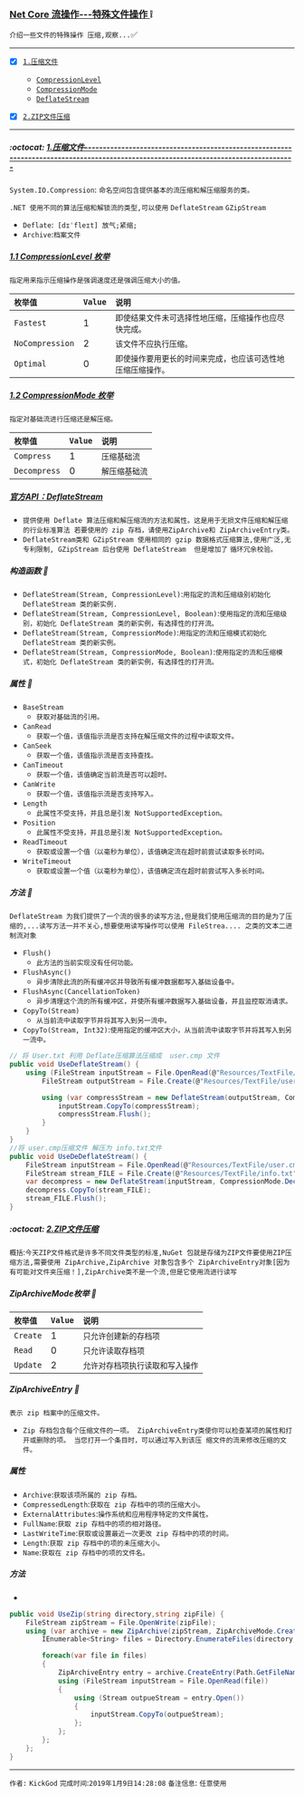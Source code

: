 ### [Net Core 流操作---特殊文件操作 ](#top) :grey_exclamation: <b id="top"></b>
`介绍一些文件的特殊操作 压缩,观察...`:white_check_mark:

------

- [x] [`1.压缩文件`](#zip)
     - [`CompressionLevel`](#level)
     - [`CompressionMode`](#mode)
     - [`DeflateStream`](#deflate)
- [x] [`2.ZIP文件压缩`](#zip)


------

#####  :octocat: [1.压缩文件-------------------------------------------------------------------------------------------------------------------------------------](#top) <b id="zip"></b> 
`System.IO.Compression`: `命名空间包含提供基本的流压缩和解压缩服务的类。` <br/>

`.NET 使用不同的算法压缩和解锁流的类型,可以使用` `DeflateStream` `GZipStream`
* `Deflate`:` [dɪˈfleɪt] 放气;紧缩;`
* `Archive`:`档案文件`

##### [1.1 CompressionLevel 枚举](#top) <b id="level"></b> 
`指定用来指示压缩操作是强调速度还是强调压缩大小的值。`

|`枚举值`|`Value`|`说明`|
|:----|:----|:-----|
|`Fastest` |1   |`即使结果文件未可选择性地压缩，压缩操作也应尽快完成。`|
|`NoCompression`|2|`该文件不应执行压缩。`|
|`Optimal`|0|`即使操作要用更长的时间来完成，也应该可选性地压缩压缩操作。`|

##### [1.2 CompressionMode 枚举](#top) <b id="mode"></b> 
`指定对基础流进行压缩还是解压缩。`

|`枚举值`|`Value`|`说明`|
|:----|:----|:-----|
|`Compress`|1|`压缩基础流`|
|`Decompress`|0 |`解压缩基础流`|

##### <b id="deflate"></b>  [官方API：DeflateStream](https://docs.microsoft.com/zh-cn/dotnet/api/system.io.compression.deflatestream?view=netframework-4.7.2)
* `提供使用 Deflate 算法压缩和解压缩流的方法和属性。这是用于无损文件压缩和解压缩的行业标准算法 若要使用的 zip 存档，请使用ZipArchive和
ZipArchiveEntry类。`
* `DeflateStream类和 GZipStream 使用相同的 gzip 数据格式压缩算法,使用广泛,无专利限制, GZipStream 后台使用 DeflateStream 
但是增加了` `循环冗余校验。`

##### 构造函数 :speech_balloon:
* `DeflateStream(Stream, CompressionLevel)`:`用指定的流和压缩级别初始化 DeflateStream 类的新实例.`
* `DeflateStream(Stream, CompressionLevel, Boolean)`:`使用指定的流和压缩级别，初始化 DeflateStream 类的新实例，有选择性的打开流。`
* `DeflateStream(Stream, CompressionMode)`:`用指定的流和压缩模式初始化 DeflateStream 类的新实例。`
* `DeflateStream(Stream, CompressionMode, Boolean)`:`使用指定的流和压缩模式，初始化 DeflateStream 类的新实例，有选择性的打开流。`

##### 属性 :speech_balloon:
* `BaseStream`
   * `获取对基础流的引用。`
* `CanRead`
   * `获取一个值，该值指示流是否支持在解压缩文件的过程中读取文件。`
* `CanSeek`
   * `获取一个值，该值指示流是否支持查找。`
* `CanTimeout`
   * `获取一个值，该值确定当前流是否可以超时。`
* `CanWrite`
   * `获取一个值，该值指示流是否支持写入。`
* `Length`
   * `此属性不受支持，并且总是引发 NotSupportedException。`
* `Position`
   * `此属性不受支持，并且总是引发 NotSupportedException。`
* `ReadTimeout`
   * `获取或设置一个值（以毫秒为单位），该值确定流在超时前尝试读取多长时间。`
* `WriteTimeout`
   * `获取或设置一个值（以毫秒为单位），该值确定流在超时前尝试写入多长时间。`

##### 方法 :speech_balloon:
`DeflateStream 为我们提供了一个流的很多的读写方法,但是我们使用压缩流的目的是为了压缩的,...读写方法一并不关心,想要使用读写操作可以使用 FileStrea....
之类的文本二进制流对象`

* `Flush()`
   * `此方法的当前实现没有任何功能。`
* `FlushAsync()`
   * `异步清除此流的所有缓冲区并导致所有缓冲数据都写入基础设备中。`
* `FlushAsync(CancellationToken)`
   * `异步清理这个流的所有缓冲区，并使所有缓冲数据写入基础设备，并且监控取消请求。`
* `CopyTo(Stream)`
   * `从当前流中读取字节并将其写入到另一流中。`
* `CopyTo(Stream, Int32)`:`使用指定的缓冲区大小，从当前流中读取字节并将其写入到另一流中。`

```c#
// 将 User.txt 利用 Deflate压缩算法压缩成  user.cmp 文件
public void UseDeflateStream() {
    using (FileStream inputStream = File.OpenRead(@"Resources/TextFile/User.txt")) {
        FileStream outputStream = File.Create(@"Resources/TextFile/user.cmp");

        using (var compressStream = new DeflateStream(outputStream, CompressionLevel.Fastest)) {
            inputStream.CopyTo(compressStream);
            compressStream.Flush();
        }                
    }
}
//将 user.cmp压缩文件 解压为 info.txt文件
public void UseDeDeflateStream() {
    FileStream inputStream = File.OpenRead(@"Resources/TextFile/user.cmp");
    FileStream stream_FILE = File.Create(@"Resources/TextFile/info.txt");
    var decompress = new DeflateStream(inputStream, CompressionMode.Decompress);
    decompress.CopyTo(stream_FILE);
    stream_FILE.Flush();
}
```

#####  :octocat: [2.ZIP文件压缩](#top) <b id="zip"></b> 
`概括`:`今天ZIP文件格式是许多不同文件类型的标准,NuGet 包就是存储为ZIP文件要使用ZIP压缩方法,需要使用 ZipArchive,ZipArchive 对象包含多个
ZipArchiveEntry对象[因为有可能对文件夹压缩！],ZipArchive类不是一个流,但是它使用流进行读写`

##### ZipArchiveMode枚举 :speech_balloon:

|`枚举值`|`Value`|`说明`|
|:----|:----|:-----|
|`Create`|1|`只允许创建新的存档项`|
|`Read`|0|`只允许读取存档项`|
|`Update`|2|`允许对存档项执行读取和写入操作`|


##### ZipArchiveEntry :speech_balloon:
`表示 zip 档案中的压缩文件。`
* `Zip 存档包含每个压缩文件的一项。 ZipArchiveEntry类使你可以检查某项的属性和打开或删除的项。 当您打开一个条目时，可以通过写入到该压
缩文件的流来修改压缩的文件。`

##### 属性
* `Archive`:`获取该项所属的 zip 存档。`
* `CompressedLength`:`获取在 zip 存档中的项的压缩大小。`
* `ExternalAttributes`:`操作系统和应用程序特定的文件属性。`
* `FullName`:`获取 zip 存档中的项的相对路径。`
* `LastWriteTime`:`获取或设置最近一次更改 zip 存档中的项的时间。`
* `Length`:`获取 zip 存档中的项的未压缩大小。`
* `Name`:`获取在 zip 存档中的项的文件名。`

##### 方法
*


```c#
public void UseZip(string directory,string zipFile) {
    FileStream zipStream = File.OpenWrite(zipFile);
    using (var archive = new ZipArchive(zipStream, ZipArchiveMode.Create)) {
        IEnumerable<String> files = Directory.EnumerateFiles(directory, "*", SearchOption.TopDirectoryOnly);

        foreach(var file in files)
        {
            ZipArchiveEntry entry = archive.CreateEntry(Path.GetFileName(file));
            using (FileStream inputStream = File.OpenRead(file))
            {
                using (Stream outpueStream = entry.Open())
                {
                    inputStream.CopyTo(outpueStream);
                };
            };
        };
    };
}
```


--------------------
`作者:` `KickGod` 
`完成时间`:`2019年1月9日14:28:08`
`备注信息`: `任意使用` 
